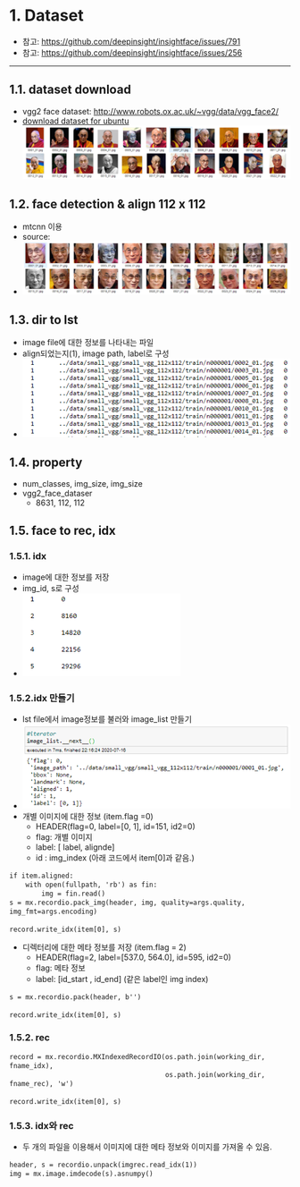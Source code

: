 # 1. Dataset 

- 참고: https://github.com/deepinsight/insightface/issues/791
- 참고: https://github.com/deepinsight/insightface/issues/256
___

## 1.1. dataset download
- vgg2 face dataset: http://www.robots.ox.ac.uk/~vgg/data/vgg_face2/
- [download dataset for ubuntu](https://github.com/shiney5213/Project-Face_Recognition/blob/master/data_src/1.1.get_dataset_on_ubuntu.py)
 ![1.1.data_download](../images/1.1.data_download.png)

## 1.2. face detection & align 112 x 112
- mtcnn 이용
- source: 
- ![1.2.align_112](../images/1.2.align_112.png)

## 1.3. dir to lst 

- image file에 대한 정보를 나타내는 파일
- align되었는지(1), image path, label로 구성
- ![1.3.dir2lst](../images/1.3.dir2lst.png)

## 1.4. property
- num_classes, img_size, img_size
- vgg2_face_dataser
  -  8631, 112, 112

## 1.5. face to rec, idx
### 1.5.1. idx
- image에 대한 정보를 저장
- img_id, s로 구성
- ![1.4.idx_file](../images/1.4.idx_file.png)

### 1.5.2.idx 만들기
- lst file에서 image정보를 불러와 image_list 만들기
- ![1.4.image_list](../images/1.4.image_list.png)
- 개별 이미지에 대한 정보 (item.flag =0)
    - HEADER(flag=0, label=[0, 1], id=151, id2=0)
    - flag: 개별 이미지
    - label: [ label, alignde]
    - id : img_index (아래 코드에서 item[0]과 같음.)

```
if item.aligned:
	with open(fullpath, 'rb') as fin:
		img = fin.read()
s = mx.recordio.pack_img(header, img, quality=args.quality, img_fmt=args.encoding)
	       
record.write_idx(item[0], s)
```

- 디렉터리에 대한 메타 정보를 저장 (item.flag = 2)
    -  HEADER(flag=2, label=[537.0, 564.0], id=595, id2=0)
    -  flag: 메타 정보
    -  label: [id_start , id_end] (같은 label인 img index)

```
s = mx.recordio.pack(header, b'')

record.write_idx(item[0], s)
```
### 1.5.2. rec
```
record = mx.recordio.MXIndexedRecordIO(os.path.join(working_dir, fname_idx),
                                       os.path.join(working_dir, fname_rec), 'w')
                                       
record.write_idx(item[0], s)
```
### 1.5.3. idx와 rec
- 두 개의 파일을 이용해서 이미지에 대한 메타 정보와 이미지를 가져올 수 있음.

```
header, s = recordio.unpack(imgrec.read_idx(1))
img = mx.image.imdecode(s).asnumpy() 
```
